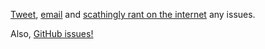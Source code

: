 [Tweet](https://x.com/eighty4_tech), [email](mailto://adam.be.g84d@gmail.com) and [scathingly rant on the internet](https://trustpilot.com) any issues.

Also, [GitHub issues!](https://github.com/eighty4/c2/issues/new)
